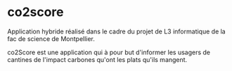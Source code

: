 # co2score

Application hybride réalisé dans le cadre du projet de L3 informatique de la fac de science de Montpellier.

co2Score est une application qui à pour but d'informer les usagers de cantines de l'impact carbones qu'ont les plats qu'ils mangent.
